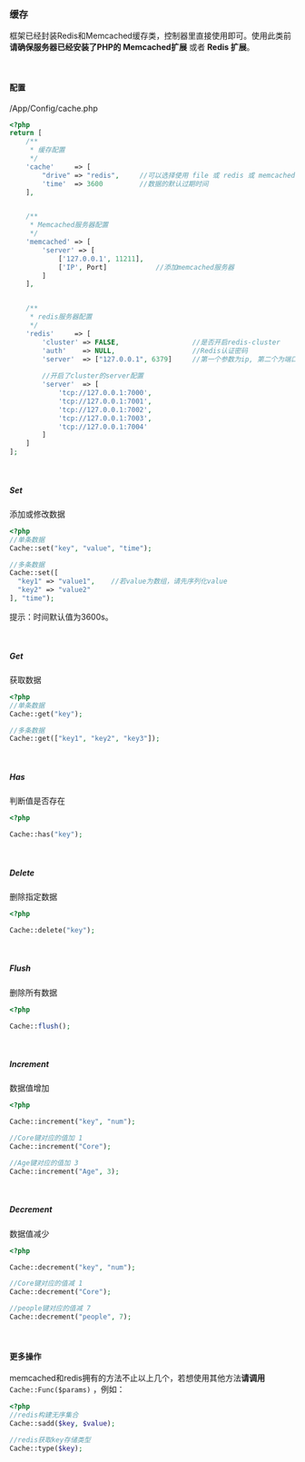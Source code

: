 ### 缓存

框架已经封装Redis和Memcached缓存类，控制器里直接使用即可。使用此类前**请确保服务器已经安装了PHP的 Memcached扩展** 或者 **Redis 扩展**。

<br/>

#### 配置

/App/Config/cache.php

``` php
<?php
return [
    /**
     * 缓存配置
     */
    'cache'     => [
        "drive" => "redis",		//可以选择使用 file 或 redis 或 memcached
        'time'  => 3600			//数据的默认过期时间
    ],


    /**
     * Memcached服务器配置
     */
    'memcached' => [
        'server' => [
            ['127.0.0.1', 11211],
          	['IP', Port]			//添加memcached服务器
        ]
    ],


    /**
     * redis服务器配置
     */
    'redis'     => [
        'cluster' => FALSE,                  //是否开启redis-cluster
        'auth'    => NULL,					 //Redis认证密码
        'server'  => ["127.0.0.1", 6379]	 //第一个参数为ip, 第二个为端口 (单台服务器配置)
      
      	//开启了cluster的server配置
        'server'  => [
            'tcp://127.0.0.1:7000',
            'tcp://127.0.0.1:7001',
            'tcp://127.0.0.1:7002',
            'tcp://127.0.0.1:7003',
            'tcp://127.0.0.1:7004'
        ]
    ]
];
```

<br/>

##### Set

添加或修改数据

``` php
<?php
//单条数据
Cache::set("key", "value", "time");

//多条数据
Cache::set([
  "key1" => "value1",    //若value为数组，请先序列化value
  "key2" => "value2"
], "time");
```

提示：时间默认值为3600s。

<br/>

##### Get

获取数据

``` php
<?php
//单条数据
Cache::get("key");

//多条数据
Cache::get(["key1", "key2", "key3"]);
```

<br/>

##### Has

判断值是否存在

``` php
<?php

Cache::has("key");
```

<br/>

##### Delete

删除指定数据

``` php
<?php

Cache::delete("key");
```

<br/>

##### Flush

删除所有数据

``` php
<?php

Cache::flush();
```

<br/>

##### Increment

数据值增加

``` php
<?php

Cache::increment("key", "num");

//Core键对应的值加 1
Cache::increment("Core");

//Age键对应的值加 3
Cache::increment("Age", 3);
```

<br/>

##### Decrement

数据值减少

``` php
<?php

Cache::decrement("key", "num");

//Core键对应的值减 1
Cache::decrement("Core");

//people键对应的值减 7
Cache::decrement("people", 7);
```

<br/>

#### 更多操作

memcached和redis拥有的方法不止以上几个，若想使用其他方法**请调用** `Cache::Func($params)` ，例如：

``` php
<?php
//redis构建无序集合
Cache::sadd($key, $value);

//redis获取key存储类型
Cache::type($key);
```